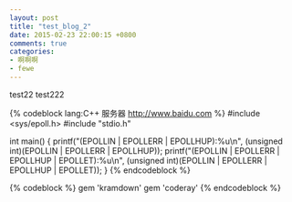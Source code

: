 ```yaml
---
layout: post
title: "test_blog_2"
date: 2015-02-23 22:00:15 +0800
comments: true
categories: 
- 啊啊啊
- fewe
---
```


test22 test222

{% codeblock lang:C++ 服务器 http://www.baidu.com %}
#include <sys/epoll.h>
#include "stdio.h"

int main()
{
        printf("(EPOLLIN | EPOLLERR | EPOLLHUP):%u\n", (unsigned int)(EPOLLIN | EPOLLERR | EPOLLHUP));
        printf("(EPOLLIN | EPOLLERR | EPOLLHUP | EPOLLET):%u\n", (unsigned int)(EPOLLIN | EPOLLERR | EPOLLHUP | EPOLLET));
}
{% endcodeblock %}

{% codeblock %}
gem 'kramdown'
gem 'coderay'
{% endcodeblock %}
